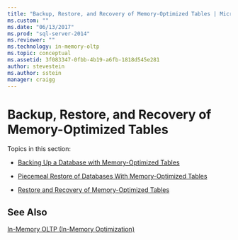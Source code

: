 ```yaml
---
title: "Backup, Restore, and Recovery of Memory-Optimized Tables | Microsoft Docs"
ms.custom: ""
ms.date: "06/13/2017"
ms.prod: "sql-server-2014"
ms.reviewer: ""
ms.technology: in-memory-oltp
ms.topic: conceptual
ms.assetid: 3f083347-0fbb-4b19-a6fb-1818d545e281
author: stevestein
ms.author: sstein
manager: craigg
---
```

# Backup, Restore, and Recovery of Memory-Optimized Tables
  Topics in this section:  
  
-   [Backing Up a Database with Memory-Optimized Tables](../relational-databases/in-memory-oltp/memory-optimized-tables.md)  
  
-   [Piecemeal Restore of Databases With Memory-Optimized Tables](../relational-databases/in-memory-oltp/piecemeal-restore-of-databases-with-memory-optimized-tables.md)  
  
-   [Restore and Recovery of Memory-Optimized Tables](../relational-databases/in-memory-oltp/restore-and-recovery-of-memory-optimized-tables.md)  
  
## See Also  
 [In-Memory OLTP &#40;In-Memory Optimization&#41;](../relational-databases/in-memory-oltp/in-memory-oltp-in-memory-optimization.md)  
  
  
